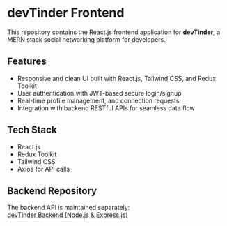 # devTinder Frontend

This repository contains the React.js frontend application for **devTinder**, a MERN stack social networking platform for developers.

## Features

- Responsive and clean UI built with React.js, Tailwind CSS, and Redux Toolkit  
- User authentication with JWT-based secure login/signup  
- Real-time profile management, and connection requests  
- Integration with backend RESTful APIs for seamless data flow

## Tech Stack

- React.js  
- Redux Toolkit  
- Tailwind CSS  
- Axios for API calls

## Backend Repository

The backend API is maintained separately:  
[devTinder Backend (Node.js & Express.js)](https://github.com/Sanjal28/devtinder)


